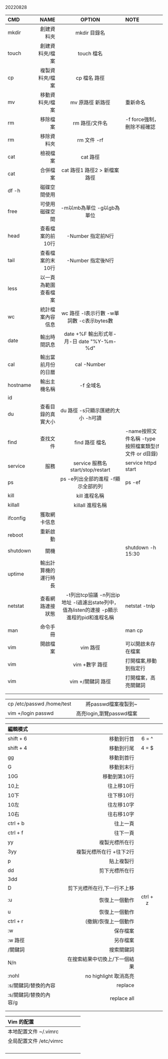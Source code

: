 
20220828

| CMD | NAME | OPTION | NOTE |  
| :---- | ----: | :----: | :---- |  
| mkdir | 創建資料夾 | mkdir 目錄名 |  |  
| touch | 創建資料夾/檔案 | touch 檔名 |  |  
| cp | 複製資料夾/檔案 | cp 檔名 路徑 |  |  
| mv | 移動資料夾/檔案 | mv 原路徑 新路徑 | 重新命名 | 
| rm | 移除檔案 | rm 路徑/文件名 | -f force強制，刪除不經確認 |  
| rm | 移除資料夾 | rm 文件 -rf | |  
| cat | 檢視檔案 | cat 路徑 | |  
| cat | 合併檔案 | cat 路徑1 路徑2 > 新檔案路徑 | |   
| df -h | 磁碟空間使用 |  |  |  
| free | 可使用磁碟空間 | -m以mb為單位 -g以gb為單位 |  |  
| head | 查看檔案的前10行 | -Number 指定前N行 |  |  
| tail | 查看檔案的末10行 | -Number 指定後N行 |  |  
| less | 以一頁為範圍查看檔案 |  |  |  
| wc | 統計檔案內容信息 | wc 路徑 -l表示行數 -w單詞數 -c表示bytes數 |  |  
| date | 輸出時間訊息 | date +%F 輸出形式年-月-日 date "%Y-%m-%d" |  |  
| cal | 輸出當前月份的日曆 | cal -Number |  |  
| hostname | 輸出主機名稱 | -f 全域名 |  |  
| id |  |  |  |  
| du | 查看目錄的真實大小 | du 路徑 -s只顯示匯總的大小 -h可讀 |  |  
| find | 查找文件 | find 路徑 檔名 | -name按照文件名稱 -type按照檔案類型(f文件 or d目錄) |  
| service | 服務 | service 服務名 start/stop/restart | service httpd start |  
| ps |  | ps -e列出全部的進程 -f顯示全部的列 | ps -ef|qrep httpd |  
| kill |  | kill 進程名稱 |  |  
| killall |  | killall 進程名稱 |  |  
| ifconfig | 獲取網卡信息 |  |  |  
| reboot | 重新啟動 |  |  |  
| shutdown | 關機 |  | shutdown -h 15:30 |  
| uptime | 輸出計算機的運行時長 |  |  |  
| netstat | 查看網路連接狀態 |　-t列出tcp協議 -n列出ip地址 -l過濾出state列中，值為listen的連接 -p顯示進程的pid和進程名稱  | netstat -tnlp |  
| man | 命令手冊 |  | man cp |  
| vim | 開啟檔案 | vim 路徑 | 可以開啟未存在檔案 |  
| vim |  | vim +數字 路徑 | 打開檔案,移動到指定行 |  
| vim |  | vim +/關鍵詞 路徑 | 打開檔案，高亮關鍵詞 |  
|  |  |  |  |  
|  |  |  |  |  


|  |  |  |  |  
| :---- | ----: | :----: | :---- |  
| cp /etc/passwd /home/test | 將passwd檔案複製到~ |  |  |  
| vim +/login passwd | 高亮login,瀏覽passwd檔案 |  |  | 

| 編輯模式 |  |  |  |  
| :---- | ----: | :----: | :---- |  
| shift + 6 | 移動到行首 | 6 = ^ |  |  
| shift + 4 | 移動到行尾 | 4 = $ |  |  
| gg | 移動到首行 |  |  |  
| G | 移動到末行 |  |  |  
| 10G | 移動到第10行 |  |  |  
| 10上 | 往上移10行 |  |  |  
| 10下 | 往下移10行 |  |  |  
| 10左 | 往左移10字 |  |  |  
| 10右 | 往右移10字 |  |  |  
| ctrl + b | 往上一頁 |  |  |  
| ctrl + f | 往下一頁 |  |  |  
| yy | 複製光標所在行 |  |  |  
| 3yy | 複製光標所在行 +往下2行 |  |  |  
| p | 貼上複製行 |  |  |  
| dd | 剪下光標所在行 |  |  |  
| 3dd |  |  |  |  
| D | 剪下光標所在行,下一行不上移 |  |  |  
| :u | 恢復上一個動作 | ctrl + z |  |  
| u | 恢復上一個動作 |  |  |  
| ctrl + r | (撤銷)恢復上一個動作 |  |  |  
| :w | 保存檔案 |  |  |  
| :w 路徑 | 另存檔案 |  |  |  
| /關鍵詞 | 搜索關鍵詞 |  |  |  
| N/n | 在搜索結果中切換上/下一個結果 |  |  |  
| :nohl | no highlight 取消高亮 |  |  |  
| :s/關鍵詞/替換的內容 | replace |  |  |  
| :s/關鍵詞/替換的內容/g | replace all |  |  |  
|  |  |  |  |  
|  |  |  |  |  

| Vim 的配置 |  |   | |  
| :----| ----: | :----: | :---- |  
|  本地配置文件 ~/.vimrc  |  
|  全局配置文件 /etc/vimrc |  
|  |  |  |  |  
|  |  |  |  |  
|  |  |  |  |  
|  |  |  |  |  

